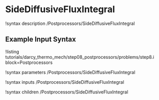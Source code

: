 # SideDiffusiveFluxIntegral

!syntax description /Postprocessors/SideDiffusiveFluxIntegral

## Example Input Syntax

!listing tutorials/darcy_thermo_mech/step08_postprocessors/problems/step8.i block=Postprocessors

!syntax parameters /Postprocessors/SideDiffusiveFluxIntegral

!syntax inputs /Postprocessors/SideDiffusiveFluxIntegral

!syntax children /Postprocessors/SideDiffusiveFluxIntegral
